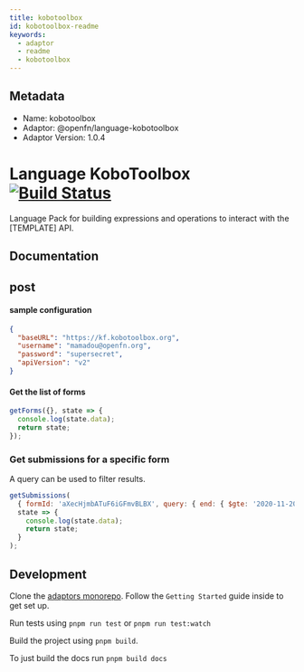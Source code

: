 ```yaml
---
title: kobotoolbox
id: kobotoolbox-readme
keywords:
  - adaptor
  - readme
  - kobotoolbox
---
```

## Metadata
- Name: kobotoolbox
- Adaptor: @openfn/language-kobotoolbox
- Adaptor Version: 1.0.4
# Language KoboToolbox [![Build Status](https://travis-ci.org/OpenFn/language-kobotoolbox.svg?branch=master)](https://travis-ci.org/OpenFn/language-kobotoolbox)

Language Pack for building expressions and operations to interact with the
[TEMPLATE] API.

## Documentation

## post

#### sample configuration

```json
{
  "baseURL": "https://kf.kobotoolbox.org",
  "username": "mamadou@openfn.org",
  "password": "supersecret",
  "apiVersion": "v2"
}
```

#### Get the list of forms

```js
getForms({}, state => {
  console.log(state.data);
  return state;
});
```

### Get submissions for a specific form

A query can be used to filter results.

```js
getSubmissions(
  { formId: 'aXecHjmbATuF6iGFmvBLBX', query: { end: { $gte: '2020-11-20' } } },
  state => {
    console.log(state.data);
    return state;
  }
);
```

## Development

Clone the [adaptors monorepo](https://github.com/OpenFn/adaptors). Follow the `Getting Started` guide inside to get set up.

Run tests using `pnpm run test` or `pnpm run test:watch`

Build the project using `pnpm build`.

To just build the docs run `pnpm build docs`
